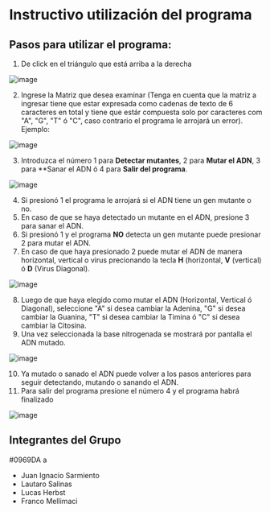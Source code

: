 # Instructivo utilización del programa
## Pasos para utilizar el programa:
1. De click en el triángulo que está arriba a la derecha

![image](https://github.com/user-attachments/assets/57571f36-6674-45bf-b0a1-2ed09af69fdc)

2. Ingrese la Matriz que desea examinar (Tenga en cuenta que la matriz a ingresar tiene que estar expresada como cadenas de texto de 6 caracteres en total y tiene que estár compuesta solo por caracteres com "A", "G", "T" ó "C", caso contrario el programa le arrojará un error).
Ejemplo:

![image](https://github.com/user-attachments/assets/8c45b6bb-4efa-492c-9078-b0c17a7eda9a)

3. Introduzca el número 1 para **Detectar mutantes**, 2 para **Mutar el ADN**, 3 para **Sanar el ADN ó 4 para **Salir del programa**.

![image](https://github.com/user-attachments/assets/9013f322-5eeb-4289-9a1c-eb1055ecebbf)

4. Si presionó 1 el programa le arrojará si el ADN tiene un gen mutante o no.
5. En caso de que se haya detectado un mutante en el ADN, presione 3 para sanar el ADN.
6. Si presionó 1 y el programa **NO** detecta un gen mutante puede presionar 2 para mutar el ADN.
7. En caso de que haya presionado 2 puede mutar el ADN de manera horizontal, vertical o virus precionando la tecla **H** (horizontal, **V** (vertical) ó **D** (Virus Diagonal).

![image](https://github.com/user-attachments/assets/a17378fb-fda3-4303-9e57-bd1879d34f8b)

8. Luego de que haya elegido como mutar el ADN (Horizontal, Vertical ó Diagonal), seleccione "A" si desea cambiar la Adenina, "G" si desea cambiar la Guanina, "T" si desea cambiar la Timina ó "C" si desea cambiar la Citosina.
9. Una vez seleccionada la base nitrogenada se mostrará por pantalla el ADN mutado.

![image](https://github.com/user-attachments/assets/8247a965-447f-4b88-8420-cd4fd8695564)

10. Ya mutado o sanado el ADN puede volver a los pasos anteriores para seguir detectando, mutando o sanando el ADN.
11. Para salir del programa presione el número 4 y el programa habrá finalizado

![image](https://github.com/user-attachments/assets/01cddb25-8c44-438f-a39c-780f3b4c681d)

## Integrantes del Grupo
#0969DA a
- Juan Ignacio Sarmiento
- Lautaro Salinas
- Lucas Herbst
- Franco Mellimaci
